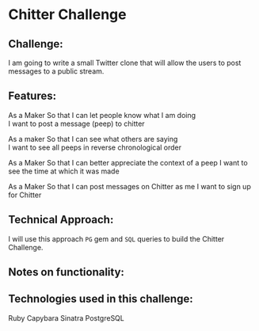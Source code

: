 Chitter Challenge
=================

Challenge:
-------

I am going to write a small Twitter clone that will allow the users to post messages to a public stream.

Features:
-------

As a Maker
So that I can let people know what I am doing  
I want to post a message (peep) to chitter

As a maker
So that I can see what others are saying  
I want to see all peeps in reverse chronological order

As a Maker
So that I can better appreciate the context of a peep
I want to see the time at which it was made

As a Maker
So that I can post messages on Chitter as me
I want to sign up for Chitter

Technical Approach:
-----
I will use this approach `PG` gem and `SQL` queries to build the Chitter Challenge.

Notes on functionality:
------


Technologies used in this challenge:
-----
Ruby
Capybara
Sinatra
PostgreSQL